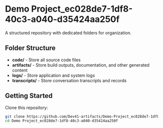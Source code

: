 # Demo Project_ec028de7-1df8-40c3-a040-d35424aa250f
A structured repository with dedicated folders for organization.

## Folder Structure

- **code/** - Store all source code files
- **artifacts/** - Store build outputs, documentation, and other generated content
- **logs/** - Store application and system logs
- **transcripts/** - Store conversation transcripts and records

## Getting Started

Clone this repository:
```bash
git clone https://github.com/Dev41-artifacts/Demo-Project_ec028de7-1df8-40c3-a040-d35424aa250f
cd Demo Project_ec028de7-1df8-40c3-a040-d35424aa250f
```
